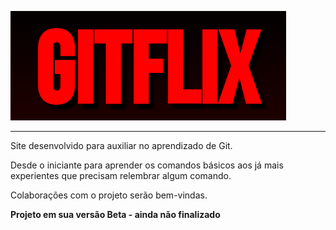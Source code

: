 [![Gitflix](./gitflix-logo.png)](https://gitflix-tau.vercel.app)

***

Site desenvolvido para auxiliar no aprendizado de Git.

Desde o iniciante para aprender os comandos básicos aos já mais experientes que precisam relembrar algum comando.

Colaborações com o projeto serão bem-vindas.

**Projeto em sua versão Beta - ainda não finalizado**
